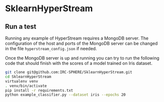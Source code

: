 # SklearnHyperStream

## Run a test

Running any example of HyperStream requires a MongoDB server. The configuration
of the host and ports of the MongoDB server can be changed in the file
`hyperstream_config.json` if needed.

Once the MongoDB server is up and running you can try to run the following code
that should finish with the scores of a model trained on Iris dataset.

```bash
git clone git@github.com:IRC-SPHERE/SklearnHyperStream.git
cd SklearnHyperStream
virtualenv venv
. venv/bin/activate
pip install -r requirements.txt
python example_classifier.py --dataset iris --epochs 20
```
